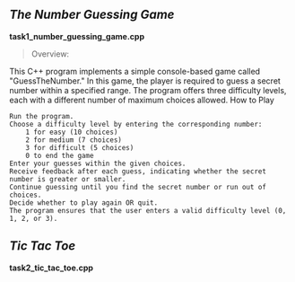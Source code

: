 **_The Number Guessing Game_**
-------------------------------

**task1_number_guessing_game.cpp**

>Overview:

This C++ program implements a simple console-based game called "GuessTheNumber." In this game, the player is required to guess a secret number within a specified range. The program offers three difficulty levels, each with a different number of maximum choices allowed.
How to Play

    Run the program.
    Choose a difficulty level by entering the corresponding number:
        1 for easy (10 choices)
        2 for medium (7 choices)
        3 for difficult (5 choices)
        0 to end the game
    Enter your guesses within the given choices.
    Receive feedback after each guess, indicating whether the secret number is greater or smaller.
    Continue guessing until you find the secret number or run out of choices.
    Decide whether to play again OR quit.
    The program ensures that the user enters a valid difficulty level (0, 1, 2, or 3).

**_Tic Tac Toe_**
----------------------------
 **task2_tic_tac_toe.cpp**
 >
